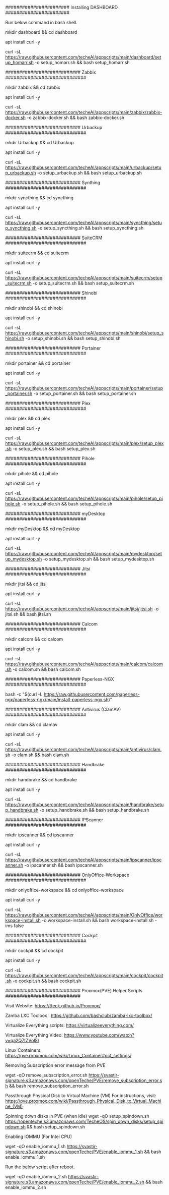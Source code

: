 ####################### Installing DASHBOARD #######################

Run below command in bash shell.

mkdir dashboard && cd dashboard

apt install curl -y

curl -sL https://raw.githubusercontent.com/techeAI/appscripts/main/dashboard/setup_homarr.sh -o setup_homarr.sh && bash setup_homarr.sh






########################### Zabbix #############################

mkdir zabbix && cd zabbix

apt install curl -y

curl -sL https://raw.githubusercontent.com/techeAI/appscripts/main/zabbix/zabbix-docker.sh -o zabbix-docker.sh && bash zabbix-docker.sh






########################### Urbackup #############################

mkdir Urbackup && cd Urbackup

apt install curl -y

curl -sL https://raw.githubusercontent.com/techeAI/appscripts/main/urbackup/setup_urbackup.sh -o setup_urbackup.sh && bash setup_urbackup.sh





########################### Synthing #############################

mkdir syncthing && cd syncthing

apt install curl -y

curl -sL https://raw.githubusercontent.com/techeAI/appscripts/main/syncthing/setup_syncthing.sh -o setup_syncthing.sh && bash setup_syncthing.sh





########################### SuiteCRM #############################

mkdir suitecrm && cd suitecrm

apt install curl -y

curl -sL https://raw.githubusercontent.com/techeAI/appscripts/main/suitecrm/setup_suitecrm.sh -o setup_suitecrm.sh && bash setup_suitecrm.sh




########################### Shinobi #############################

mkdir shinobi && cd shinobi

apt install curl -y

curl -sL https://raw.githubusercontent.com/techeAI/appscripts/main/shinobi/setup_shinobi.sh -o setup_shinobi.sh && bash setup_shinobi.sh





########################### Portainer #############################

mkdir portainer && cd portainer

apt install curl -y

curl -sL  https://raw.githubusercontent.com/techeAI/appscripts/main/portainer/setup_portainer.sh -o setup_portainer.sh && bash setup_portainer.sh




########################### Plex #############################

mkdir plex && cd plex

apt install curl -y

curl -sL  https://raw.githubusercontent.com/techeAI/appscripts/main/plex/setup_plex.sh -o setup_plex.sh && bash setup_plex.sh




########################### Pihole #############################

mkdir pihole && cd pihole

apt install curl -y

curl -sL  https://raw.githubusercontent.com/techeAI/appscripts/main/pihole/setup_pihole.sh -o setup_pihole.sh && bash setup_pihole.sh




########################### myDesktop #############################

mkdir myDesktop && cd myDesktop

apt install curl -y

curl -sL  https://raw.githubusercontent.com/techeAI/appscripts/main/mydesktop/setup_mydesktop.sh -o setup_mydesktop.sh && bash setup_mydesktop.sh



########################### Jitsi #############################

mkdir jitsi && cd jitsi

apt install curl -y

curl -sL  https://raw.githubusercontent.com/techeAI/appscripts/main/jitsi/jitsi.sh -o jitsi.sh && bash jitsi.sh




########################### Calcom #############################

mkdir calcom && cd calcom

apt install curl -y

curl -sL  https://raw.githubusercontent.com/techeAI/appscripts/main/calcom/calcom.sh -o calcom.sh && bash calcom.sh






########################### Paperless-NGX #############################


bash -c "$(curl -L https://raw.githubusercontent.com/paperless-ngx/paperless-ngx/main/install-paperless-ngx.sh)"



########################### Antivirus (ClamAV) #############################

mkdir clam && cd clamav

apt install curl -y

curl -sL  https://raw.githubusercontent.com/techeAI/appscripts/main/antivirus/clam.sh -o clam.sh && bash clam.sh



########################### Handbrake #############################

mkdir handbrake && cd handbrake

apt install curl -y

curl -sL  https://raw.githubusercontent.com/techeAI/appscripts/main/handbrake/setup_handbrake.sh -o setup_handbrake.sh && bash setup_handbrake.sh

########################### IPScanner #############################

mkdir ipscanner && cd ipscanner

apt install curl -y

curl -sL https://raw.githubusercontent.com/techeAI/appscripts/main/ipscanner/ipscanner.sh -o ipscanner.sh && bash ipscanner.sh


########################### OnlyOffice-Workspace #############################

mkdir onlyoffice-workspace && cd onlyoffice-workspace

apt install curl -y

curl -sL https://raw.githubusercontent.com/techeAI/appscripts/main/OnlyOffice/workspace-install.sh -o workspace-install.sh && bash workspace-install.sh -ims false



########################### Cockpit #############################

mkdir cockpit && cd cockpit

apt install curl -y

curl -sL https://raw.githubusercontent.com/techeAI/appscripts/main/cockpit/cockpit.sh -o cockpit.sh && bash cockpit.sh





########################### Proxmox(PVE) Helper Scripts ###########################


Visit Website: https://tteck.github.io/Proxmox/

Zamba LXC Toolbox : https://github.com/bashclub/zamba-lxc-toolbox/

Virtualize Everything scripts: https://virtualizeeverything.com/

Virtualize Everything Video: https://www.youtube.com/watch?v=qa2Q7tZVol8/

Linux Containers: https://pve.proxmox.com/wiki/Linux_Container#pct_settings/

Removing Subscription error message from PVE

wget -qO remove_subscription_error.sh https://svastir-signature.s3.amazonaws.com/openTeche/PVE/remove_subscription_error.sh && bash remove_subscription_error.sh

Passthrough Physical Disk to Virtual Machine (VM)
For instructions, visit: https://pve.proxmox.com/wiki/Passthrough_Physical_Disk_to_Virtual_Machine_(VM)

Spinning down disks in PVE (when idle)
wget -qO setup_spindown.sh https://openteche.s3.amazonaws.com/TecheOS/spin_down_disks/setup_spindown.sh && bash setup_spindown.sh

Enabling IOMMU (For Intel CPU)

wget -qO enable_iommu_1.sh https://svastir-signature.s3.amazonaws.com/openTeche/PVE/enable_iommu_1.sh && bash enable_iommu_1.sh

Run the below script after reboot.

wget -qO enable_iommu_2.sh https://svastir-signature.s3.amazonaws.com/openTeche/PVE/enable_iommu_2.sh && bash enable_iommu_2.sh
